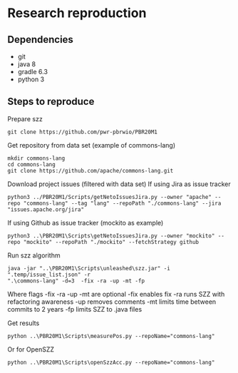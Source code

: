 # Research reproduction

## Dependencies
+ git
+ java 8
+ gradle 6.3
+ python 3

## Steps to reproduce
Prepare szz
```
git clone https://github.com/pwr-pbrwio/PBR20M1
```
Get repository from data set (example of commons-lang)
```
mkdir commons-lang
cd commons-lang
git clone https://github.com/apache/commons-lang.git
```
Download project issues (filtered with data set)
If using Jira as issue tracker
```
python3 ../PBR20M1/Scripts/getNetoIssuesJira.py --owner "apache" --repo "commons-lang" --tag "lang" --repoPath "./commons-lang" --jira "issues.apache.org/jira"
```
If using Github as issue tracker (mockito as example)
```
python3 ..\PBR20M1\Scripts\getNetoIssuesJira.py --owner "mockito" --repo "mockito" --repoPath "./mockito" --fetchStrategy github
```
Run szz algorithm
```
java -jar "..\PBR20M1\Scripts\unleashed\szz.jar" -i ".temp/issue_list.json" -r
".\commons-lang" -d=3  -fix -ra -up -mt -fp
```
Where flags -fix -ra -up -mt are optional
-fix enables fix
-ra runs SZZ with refactoring awareness
-up removes comments
-mt limits time between commits to 2 years
-fp limits SZZ to .java files

Get results
```
python ..\PBR20M1\Scripts\measurePos.py --repoName="commons-lang"
```
Or for OpenSZZ
```
python ..\PBR20M1\Scripts\openSzzAcc.py --repoName="commons-lang"
```